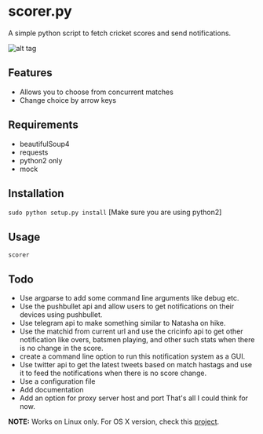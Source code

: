 # scorer.py
A simple python script to fetch cricket scores and send notifications.

![alt tag](http://i.imgur.com/LiMUo5V.png)

## Features ##
* Allows you to choose from concurrent matches
* Change choice by arrow keys

## Requirements ##
* beautifulSoup4
* requests
* python2 only
* mock

## Installation ##
``sudo python setup.py install``
[Make sure you are using python2]

## Usage ##
``scorer``

## Todo ##
* Use argparse to add some command line arguments like debug etc.
* Use the pushbullet api and allow users to get notifications on their devices using pushbullet.
* Use telegram api to make something similar to Natasha on hike.
* Use the matchid from current url and use the cricinfo api to get other notification like overs, batsmen playing, and other such stats when there is no change in the score.
* create a command line option to run this notification system as a GUI.
* Use twitter api to get the latest tweets based on match hastags and use it to feed the notifications when there is no score change.
* Use a configuration file
* Add documentation
* Add an option for proxy server host and port
That's all I could think for now.

**NOTE:** Works on Linux only. For OS X version, check this [project](https://github.com/avinassh/score-notify).
